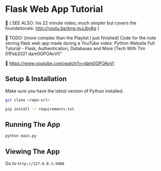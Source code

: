 # Flask Web App Tutorial

🔲 ( SEE ALSO: his 22 minute video, much simpler but covers the foundationals: http://youtu.be/kng-mJJby8g )

🔲 TODO: [more complex than the Playlist I just finished] Code for the note storing flask web app made during a YouTube video: Python Website Full Tutorial - Flask, Authentication, Databases and More (Tech With Tim 01Feb2021 dam0GPOAvVI)"

🔲 https://www.youtube.com/watch?v=dam0GPOAvVI

## Setup & Installation

Make sure you have the latest version of Python installed.

```bash
git clone <repo-url>
```

```bash
pip install -r requirements.txt
```

## Running The App

```bash
python main.py
```

## Viewing The App

Go to `http://127.0.0.1:5000`
